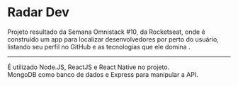 # Radar Dev
Projeto resultado da Semana Omnistack #10, da Rocketseat, onde é construído um app para localizar desenvolvedores por perto do usuário, listando seu perfil no GitHub e as tecnologias que ele domina .  
_____________________________________________________________________________________________________________________________________
É utilizado Node.JS, ReactJS e React Native no projeto.  
MongoDB como banco de dados e Express para manipular a API.
